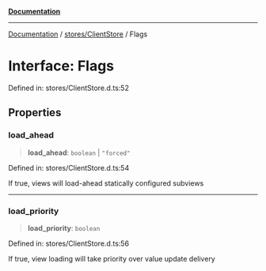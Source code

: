 [**Documentation**](../../../index.md)

***

[Documentation](../../../index.md) / [stores/ClientStore](../index.md) / Flags

# Interface: Flags

Defined in: stores/ClientStore.d.ts:52

## Properties

### load\_ahead

> **load\_ahead**: `boolean` \| `"forced"`

Defined in: stores/ClientStore.d.ts:54

If true, views will load-ahead statically configured subviews

***

### load\_priority

> **load\_priority**: `boolean`

Defined in: stores/ClientStore.d.ts:56

If true, view loading will take priority over value update delivery
